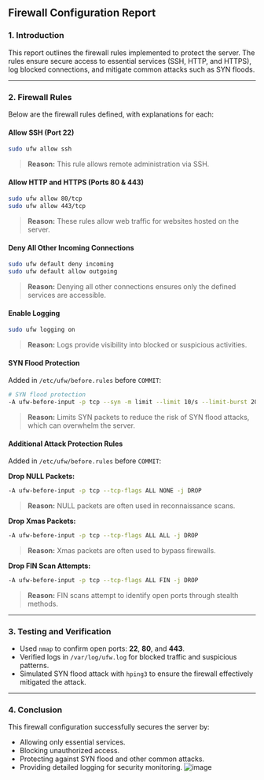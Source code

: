 ## **Firewall Configuration Report**

### **1. Introduction**
This report outlines the firewall rules implemented to protect the server. The rules ensure secure access to essential services (SSH, HTTP, and HTTPS), log blocked connections, and mitigate common attacks such as SYN floods.

---

### **2. Firewall Rules**
Below are the firewall rules defined, with explanations for each:

#### **Allow SSH (Port 22)**
```bash
sudo ufw allow ssh
```
> **Reason:** This rule allows remote administration via SSH.

#### **Allow HTTP and HTTPS (Ports 80 & 443)**
```bash
sudo ufw allow 80/tcp
sudo ufw allow 443/tcp
```
> **Reason:** These rules allow web traffic for websites hosted on the server.

#### **Deny All Other Incoming Connections**
```bash
sudo ufw default deny incoming
sudo ufw default allow outgoing
```
> **Reason:** Denying all other connections ensures only the defined services are accessible.

#### **Enable Logging**
```bash
sudo ufw logging on
```
> **Reason:** Logs provide visibility into blocked or suspicious activities.

#### **SYN Flood Protection**
Added in `/etc/ufw/before.rules` before `COMMIT`:
```bash
# SYN flood protection
-A ufw-before-input -p tcp --syn -m limit --limit 10/s --limit-burst 20 -j ACCEPT
```
> **Reason:** Limits SYN packets to reduce the risk of SYN flood attacks, which can overwhelm the server.

#### **Additional Attack Protection Rules**
Added in `/etc/ufw/before.rules` before `COMMIT`:

**Drop NULL Packets:**
```bash
-A ufw-before-input -p tcp --tcp-flags ALL NONE -j DROP
```
> **Reason:** NULL packets are often used in reconnaissance scans.

**Drop Xmas Packets:**
```bash
-A ufw-before-input -p tcp --tcp-flags ALL ALL -j DROP
```
> **Reason:** Xmas packets are often used to bypass firewalls.

**Drop FIN Scan Attempts:**
```bash
-A ufw-before-input -p tcp --tcp-flags ALL FIN -j DROP
```
> **Reason:** FIN scans attempt to identify open ports through stealth methods.

---

### **3. Testing and Verification**
- Used `nmap` to confirm open ports: **22**, **80**, and **443**.
- Verified logs in `/var/log/ufw.log` for blocked traffic and suspicious patterns.
- Simulated SYN flood attack with `hping3` to ensure the firewall effectively mitigated the attack.

---

### **4. Conclusion**
This firewall configuration successfully secures the server by:
- Allowing only essential services.
- Blocking unauthorized access.
- Protecting against SYN flood and other common attacks.
- Providing detailed logging for security monitoring.
![image](https://github.com/user-attachments/assets/9444d937-5a0f-4be9-8de5-01c7062266d6)

